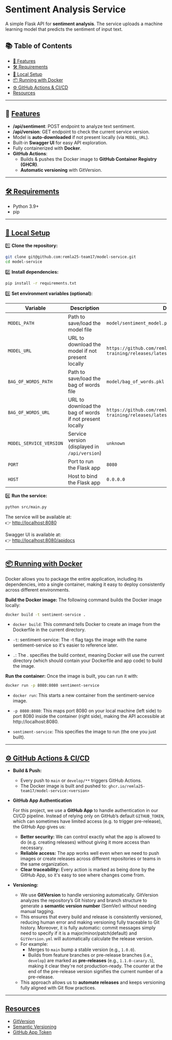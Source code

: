 # Sentiment Analysis Service

A simple Flask API for **sentiment analysis**. The service uploads a machine learning model that predicts the sentiment of input text.


## 📚 Table of Contents

- [🚀 Features](#-features)
- [🛠 Requirements](#-requirements)
- [🔧 Local Setup](#-local-setup)
- [📦 Running with Docker](#-running-with-docker)
- [⚙️ GitHub Actions & CI/CD](#️-github-actions--cicd)
- [Resources](#-resources)


---

## 🚀 [Features](#-features)

- **/api/sentiment**: POST endpoint to analyze text sentiment.
- **/api/version**: GET endpoint to check the current service version.
- Model is **auto-downloaded** if not present locally (via `MODEL_URL`).
- Built-in **Swagger UI** for easy API exploration.
- Fully containerized with **Docker**.
- **GitHub Actions**:
  - Builds & pushes the Docker image to **GitHub Container Registry (GHCR)**.
  - **Automatic versioning** with GitVersion.

---

## [🛠 Requirements](#-requirements)


- Python 3.9+
- pip

---

## [🔧 Local Setup](#-local-setup)

1️⃣ **Clone the repository:**

```bash
git clone git@github.com:remla25-team17/model-service.git
cd model-service
```

2️⃣ **Install dependencies:**

```bash
pip install -r requirements.txt
```

3️⃣ **Set environment variables (optional):**

| Variable                | Description                                               | Default                       |
|-------------------------|-----------------------------------------------------------|-------------------------------|
| `MODEL_PATH`            | Path to save/load the model file                          | `model/sentiment_model.pkl`   |
| `MODEL_URL`             | URL to download the model if not present locally          | `https://github.com/remla25-team17/model-training/releases/latest/download/model.pkl` |
| `BAG_OF_WORDS_PATH` | Path to save/load the bag of words file                   | `model/bag_of_words.pkl`      |
| `BAG_OF_WORDS_URL` | URL to download the bag of words if not present locally | `https://github.com/remla25-team17/model-training/releases/latest/download/bag_of_words.pkl` |
| `MODEL_SERVICE_VERSION` | Service version (displayed in `/api/version`)             | `unknown`                     |
| `PORT`                  | Port to run the Flask app                                 | `8080`                        |
| `HOST`                  | Host to bind the Flask app                                | `0.0.0.0`                     |

4️⃣ **Run the service:**

```bash
python src/main.py
```

The service will be available at:  
👉 [http://localhost:8080](http://localhost:8080)


Swagger UI is available at:  
👉 [http://localhost:8080/apidocs](http://localhost:8080/apidocs)

---

## [📦 Running with Docker](#-running-with-docker)
Docker allows you to package the entire application, including its dependencies, into a single container, making it easy to deploy consistently across different environments.

**Build the Docker image:**
The following command builds the Docker image locally:

```bash
docker build -t sentiment-service .
```

- `docker build`: This command tells Docker to create an image from the Dockerfile in the current directory.

- `-t`: sentiment-service: The -t flag tags the image with the name sentiment-service so it's easier to reference later.

- `.`: The . specifies the build context, meaning Docker will use the current directory (which should contain your Dockerfile and app code) to build the image.


**Run the container:**
Once the image is built, you can run it with: 

```bash
docker run -p 8080:8080 sentiment-service
```
- `docker run`: This starts a new container from the sentiment-service image.

- `-p 8080:8080`: This maps port 8080 on your local machine (left side) to port 8080 inside the container (right side), making the API accessible at http://localhost:8080.

- `sentiment-service`: This specifies the image to run (the one you just built).

---

## [⚙️ GitHub Actions & CI/CD](#️-github-actions--cicd)

- **Build & Push:**
    - Every push to `main` or `develop/**` triggers GitHub Actions. 
    - The Docker image is built and pushed to:  `ghcr.io/remla25-team17/model-service:<version>`

- **GitHub App Authentication**

   For this project, we use a **GitHub App** to handle authentication in our CI/CD pipeline. Instead of relying only on GitHub’s default `GITHUB_TOKEN`, which can sometimes have limited access (e.g. to trigger pre-release), the GitHub App gives us:

    - **Better security:** We can control exactly what the app is allowed to do (e.g. creating releases) without giving it more access than necessary.
    - **Reliable access:** The app works well even when we need to push images or create releases across different repositories or teams in the same organization.
    - **Clear traceability:** Every action is marked as being done by the GitHub App, so it's easy to see where changes come from.

- **Versioning:**
    - We use **GitVersion** to handle versioning automatically. GitVersion analyzes the repository’s Git history and branch structure to generate a **semantic version number** (SemVer) without needing manual tagging.
    - This ensures that every build and release is consistently versioned, reducing human error and making versioning fully traceable to Git history. Moreover, it is fully automatic: commit messages simply need to specify if it is a major/minor/patch(default) and `GitVersion.yml` will automatically calculate the release version.
    - For example:
        - Merges to `main` bump a stable version (e.g., `1.0.0`).
        - Builds from feature branches or pre-release branches (i.e., `develop`) are marked as **pre-releases** (e.g., `1.1.0-canary.5`), making it clear they're not production-ready. The counter at the end of the pre-release version signifies the current number of a pre-release.
    - This approach allows us to **automate releases** and keeps versioning fully aligned with Git flow practices.

---


## [Resources](#-resources)
- [GitVersion](https://gitversion.net/)
- [Semantic Versioning](https://semver.org/)
- [GitHub App Token](https://docs.github.com/en/apps/creating-github-apps/authenticating-with-a-github-app/generating-a-user-access-token-for-a-github-app)
